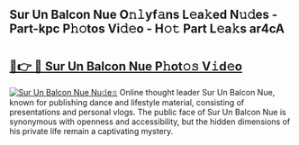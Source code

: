 ## Sur Un Balcon Nue O𝚗𝚕yf𝚊ns L𝚎a𝚔ed N𝚞𝚍es - Part-kpc P𝚑𝚘tos Vi𝚍𝚎o - H𝚘𝚝 Part L𝚎a𝚔s ar4cA

# <h2><a href="http://kfcdekp.oniu.top/?m=Sur+Un+Balcon+Nue">🔗👉 🔴 Sur Un Balcon Nue P𝚑ot𝚘𝚜 V𝚒d𝚎o</a></h2>

[![Sur Un Balcon Nue Nu𝚍e𝚜](https://i.imgur.com/0qMVB7G.gif)](http://kfcdekp.oniu.top/?m=Sur+Un+Balcon+Nue)
Online thought leader Sur Un Balcon Nue, known for publishing dance and lifestyle material, consisting of presentations and personal vlogs. The public face of Sur Un Balcon Nue is synonymous with openness and accessibility, but the hidden dimensions of his private life remain a captivating mystery.  

